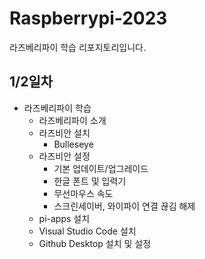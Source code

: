 # Raspberrypi-2023
라즈베리파이 학습 리포지토리입니다.

## 1/2일차
- 라즈베리파이 학습
	- 라즈베리파이 소개
	- 라즈비안 설치
		- Bulleseye
	- 라즈비안 설정
		- 기본 업데이트/업그레이드
		- 한글 폰트 및 입력기
		- 무선마우스 속도
		- 스크린세이버, 와이파이 연결 끊김 해제
	- pi-apps 설치
	- Visual Studio Code 설치
	- Github Desktop 설치 및 설정
